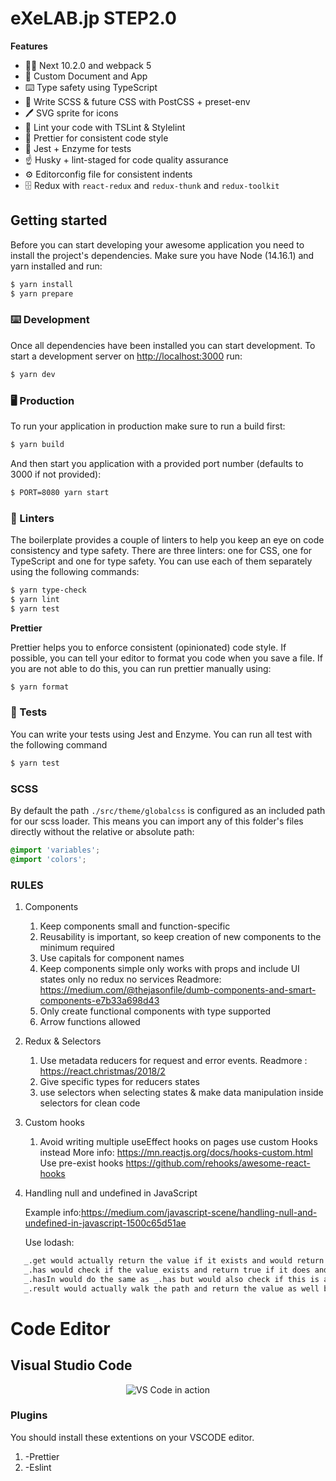 # eXeLAB.jp STEP2.0

**Features**

- 👏🏼 Next 10.2.0 and webpack 5
- 🌊 Custom Document and App
- ⌨️ Type safety using TypeScript
- 💄 Write SCSS & future CSS with PostCSS + preset-env
- 🖊 SVG sprite for icons
- 👀 Lint your code with TSLint & Stylelint
- 🌈 Prettier for consistent code style
- 🔨 Jest + Enzyme for tests
- ☝️ Husky + lint-staged for code quality assurance
- ⚙️ Editorconfig file for consistent indents
- 🗄 Redux with `react-redux` and `redux-thunk` and `redux-toolkit`

## Getting started

Before you can start developing your awesome application you need to install the project's dependencies. Make sure you have Node (14.16.1) and yarn installed and run:

```sh
$ yarn install
$ yarn prepare
```

### ⌨️ Development

Once all dependencies have been installed you can start development. To start a development server on [http://localhost:3000](http://localhost:3000) run:

```sh
$ yarn dev
```

### 🖥 Production

To run your application in production make sure to run a build first:

```sh
$ yarn build
```

And then start you application with a provided port number (defaults to 3000 if not provided):

```sh
$ PORT=8080 yarn start
```

### 🧐 Linters

The boilerplate provides a couple of linters to help you keep an eye on code consistency and type safety. There are three linters: one for CSS, one for TypeScript and one for type safety. You can use each of them separately using the following commands:

```sh
$ yarn type-check
$ yarn lint
$ yarn test
```

**Prettier**

Prettier helps you to enforce consistent (opinionated) code style. If possible, you can tell your editor to format you code when you save a file. If you are not able to do this, you can run prettier manually using:

```sh
$ yarn format
```

### 🤖 Tests

You can write your tests using Jest and Enzyme. You can run all test with the following command

```sh
$ yarn test
```

### SCSS

By default the path `./src/theme/globalcss` is configured as an included path for our scss loader.
This means you can import any of this folder's files directly without the relative or absolute path:

```css
@import 'variables';
@import 'colors';
```

### RULES

1. Components

   1. Keep components small and function-specific
   2. Reusability is important, so keep creation of new components to the minimum required
   3. Use capitals for component names
   4. Keep components simple only works with props and include UI states only no redux no services
      Readmore: https://medium.com/@thejasonfile/dumb-components-and-smart-components-e7b33a698d43
   5. Only create functional components with type supported
   6. Arrow functions allowed

2. Redux & Selectors

   1. Use metadata reducers for request and error events.
      Readmore : https://react.christmas/2018/2
   2. Give specific types for reducers states
   3. use selectors when selecting states & make data manipulation inside selectors for clean code

3. Custom hooks

   1. Avoid writing multiple useEffect hooks on pages use custom Hooks instead
      More info: https://mn.reactjs.org/docs/hooks-custom.html
      Use pre-exist hooks https://github.com/rehooks/awesome-react-hooks

4. Handling null and undefined in JavaScript

   Example info:https://medium.com/javascript-scene/handling-null-and-undefined-in-javascript-1500c65d51ae

   Use lodash:

```sh
   _.get would actually return the value if it exists and would return undefined if it does not.
   _.has would check if the value exists and return true if it does and false if it does not.
   _.hasIn would do the same as _.has but would also check if this is an inherited property.
   _.result would actually walk the path and return the value as well but with a major difference ... it would execute any function among the way to get to the value.
```

# Code Editor

## Visual Studio Code

<p align="center">
  <img alt="VS Code in action" src="https://user-images.githubusercontent.com/1487073/58344409-70473b80-7e0a-11e9-8570-b2efc6f8fa44.png">
</p>

### Plugins

You should install these extentions on your VSCODE editor.

1.  -Prettier
2.  -Eslint
